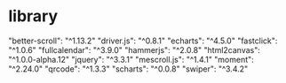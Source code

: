 # library

"better-scroll": "^1.13.2"
"driver.js": "^0.8.1"
"echarts": "^4.5.0"
"fastclick": "^1.0.6"
"fullcalendar": "^3.9.0"
"hammerjs": "^2.0.8"
"html2canvas": "^1.0.0-alpha.12"
"jquery": "^3.3.1"
"mescroll.js": "^1.4.1"
"moment": "^2.24.0"
"qrcode": "^1.3.3"
"scharts": "^0.0.8"
"swiper": "^3.4.2"
